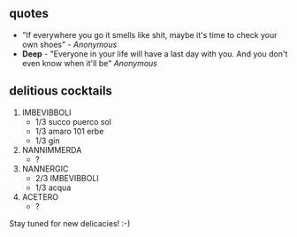 ## quotes ##
- "If everywhere you go it smells like shit, maybe it's time to check your own shoes" - *Anonymous*
- **Deep** - "Everyone in your life will have a last day with you. And you don't even know when it'll be"   *Anonymous*

## delitious cocktails ##
1. IMBEVIBBOLI
    - 1/3 succo puerco sol
    - 1/3 amaro 101 erbe
    - 1/3 gin
2. NANNIMMERDA
    - ?
3. NANNERGIC
    - 2/3 IMBEVIBBOLI
    - 1/3 acqua
4. ACETERO
    - ?

Stay tuned for new delicacies! :-)
